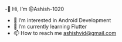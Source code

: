 -👋 Hi, I’m @Ashish-1020
- 👀 I’m interested in Android Development
- 🌱 I’m currently learning Flutter
- 📫 How to reach me ashishvid@gmail.com


<!---
Ashish-1020/Ashish-1020 is a ✨ special ✨ repository because its `README.md` (this file) appears on your GitHub profile.
You can click the Preview link to take a look at your changes.
--->
